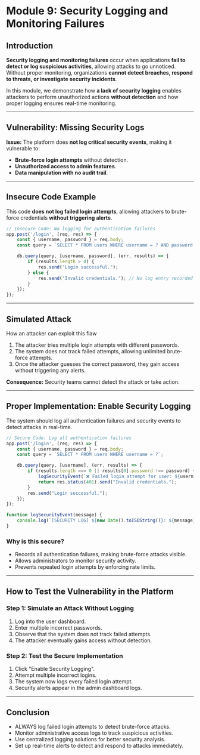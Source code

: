 # **Module 9: Security Logging and Monitoring Failures**

## **Introduction**
**Security logging and monitoring failures** occur when applications **fail to detect or log suspicious activities**, allowing attacks to go unnoticed. Without proper monitoring, organizations **cannot detect breaches, respond to threats, or investigate security incidents**.

In this module, we demonstrate how **a lack of security logging** enables attackers to perform unauthorized actions **without detection** and how proper logging ensures real-time monitoring.

---

## **Vulnerability: Missing Security Logs**
**Issue:** The platform does **not log critical security events**, making it vulnerable to:
- **Brute-force login attempts** without detection.
- **Unauthorized access to admin features**.
- **Data manipulation with no audit trail**.

---

## **Insecure Code Example**
This code **does not log failed login attempts**, allowing attackers to brute-force credentials **without triggering alerts**.

```javascript
// Insecure Code: No logging for authentication failures
app.post('/login', (req, res) => {
    const { username, password } = req.body;
    const query = `SELECT * FROM users WHERE username = ? AND password = ?`;

    db.query(query, [username, password], (err, results) => {
        if (results.length > 0) {
            res.send("Login successful.");
        } else {
            res.send("Invalid credentials."); // No log entry recorded
        }
    });
});
```

---

## **Simulated Attack**
How an attacker can exploit this flaw

1. The attacker tries multiple login attempts with different passwords.
2. The system does not track failed attempts, allowing unlimited brute-force attempts.
3. Once the attacker guesses the correct password, they gain access without triggering any alerts.

**Consequence:** Security teams cannot detect the attack or take action.

---

## **Proper Implementation: Enable Security Logging**
The system should log all authentication failures and security events to detect attacks in real-time.

```javascript
// Secure Code: Log all authentication failures
app.post('/login', (req, res) => {
    const { username, password } = req.body;
    const query = `SELECT * FROM users WHERE username = ?`;

    db.query(query, [username], (err, results) => {
        if (results.length === 0 || results[0].password !== password) {
            logSecurityEvent(`❌ Failed login attempt for user: ${username}`);
            return res.status(401).send("Invalid credentials.");
        }
        res.send("Login successful.");
    });
});

function logSecurityEvent(message) {
    console.log(`[SECURITY LOG] ${new Date().toISOString()}: ${message}`);
}
```
### **Why is this secure?**
- Records all authentication failures, making brute-force attacks visible.
- Allows administrators to monitor security activity.
- Prevents repeated login attempts by enforcing rate limits.

---

## **How to Test the Vulnerability in the Platform**

### **Step 1: Simulate an Attack Without Logging**
1. Log into the user dashboard.
2. Enter multiple incorrect passwords.
3. Observe that the system does not track failed attempts.
4. The attacker eventually gains access without detection.

### **Step 2: Test the Secure Implementation**
1. Click "Enable Security Logging".
2. Attempt multiple incorrect logins.
3. The system now logs every failed login attempt.
4. Security alerts appear in the admin dashboard logs.

---

## **Conclusion**

- ALWAYS log failed login attempts to detect brute-force attacks.
- Monitor administrative access logs to track suspicious activities.
- Use centralized logging solutions for better security analysis.
- Set up real-time alerts to detect and respond to attacks immediately.
